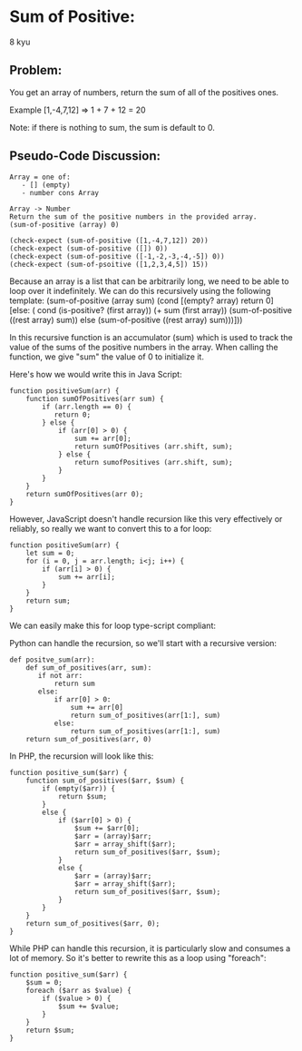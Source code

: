 # Sum of Positive:
8 kyu

## Problem:

You get an array of numbers, return the sum of all of the positives ones.

Example [1,-4,7,12] => 1 + 7 + 12 = 20

Note: if there is nothing to sum, the sum is default to 0.

## Pseudo-Code Discussion:
    Array = one of:
       - [] (empty)
       - number cons Array

    Array -> Number
    Return the sum of the positive numbers in the provided array.
    (sum-of-positive (array) 0)
    
    (check-expect (sum-of-positive ([1,-4,7,12]) 20))
    (check-expect (sum-of-positive ([]) 0))
    (check-expect (sum-of-positive ([-1,-2,-3,-4,-5]) 0))
    (check-expect (sum-of-psoitive ([1,2,3,4,5]) 15))
    
Because an array is a list that can be arbitrarily long, we need to be able to loop over it indefinitely. We can do this recursively using the following template:
    (sum-of-positive (array sum)
        (cond 
           [(empty? array) return 0]
           [else: 
               ( cond (is-positive? (first array)) (+ sum (first array)) (sum-of-positive ((rest array) sum)) 
                       else (sum-of-positive ((rest array) sum)))]))
                       
In this recursive function is an accumulator (sum) which is used to track the value of the sums of the positive numbers in the array. When calling the function, we give "sum" the value of 0 to initialize it.

Here's how we would write this in Java Script:

    function positiveSum(arr) {
        function sumOfPositives(arr sum) {
            if (arr.length == 0) {
               return 0;
            } else {
                if (arr[0] > 0) {
                    sum += arr[0];
                    return sumOfPositives (arr.shift, sum);
                } else {
                    return sumofPositives (arr.shift, sum);
                }
            }
        }
        return sumOfPositives(arr 0);
    }
   
However, JavaScript doesn't handle recursion like this very effectively or reliably, so really we want to convert this to a for loop:

    function positiveSum(arr) {
        let sum = 0;
        for (i = 0, j = arr.length; i<j; i++) {
            if (arr[i] > 0) {
                sum += arr[i];
            }
        }
        return sum;
    }
    
We can easily make this for loop type-script compliant:



Python can handle the recursion, so we'll start with a recursive version:

    def positve_sum(arr):
        def sum_of_positives(arr, sum):
           if not arr:
               return sum
           else:
               if arr[0] > 0:
                   sum += arr[0]
                   return sum_of_positives(arr[1:], sum)
               else: 
                   return sum_of_positives(arr[1:], sum)
        return sum_of_positives(arr, 0)

In PHP, the recursion will look like this:

    function positive_sum($arr) {
        function sum_of_positives($arr, $sum) {
            if (empty($arr)) {
                return $sum;
            }
            else {
                if ($arr[0] > 0) {
                    $sum += $arr[0];
                    $arr = (array)$arr;
                    $arr = array_shift($arr);
                    return sum_of_positives($arr, $sum);
                }
                else {
                    $arr = (array)$arr;
                    $arr = array_shift($arr);
                    return sum_of_positives($arr, $sum);
                }
            }
        }
        return sum_of_positives($arr, 0);
    }
    
While PHP can handle this recursion, it is particularly slow and consumes a lot of memory. So it's better to rewrite this as a loop using "foreach":

    function positive_sum($arr) {
        $sum = 0;
        foreach ($arr as $value) {
            if ($value > 0) {
                $sum += $value;
            }
        }
        return $sum;
    }
    
